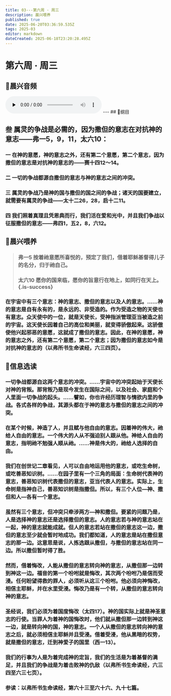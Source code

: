 ```yaml
---
title: 03---第六周 · 周三
description: 晨兴喂养
published: true
date: 2025-06-20T03:36:59.535Z
tags: 2025-03
editor: markdown
dateCreated: 2025-06-18T23:20:28.495Z
---
```


# 第六周 · 周三

## 🎵晨兴音频
<audio id="audio" controls="" preload="none">
      <source id="mp3" src="/2025-03/week6/week6day3.mp3">
</audio>
---
## 📖纲目

## 叁    属灵的争战是必需的，因为撒但的意志在对抗神的意志——弗一5，9，11，太六10：

### 一    在神的意愿，神的意志之外，还有第二个意愿，第二个意志，因为撒但的意志是对抗神的意志的——赛十四12～14。

### 二    一切的争战都源自撒但的意志与神的意志之间的冲突。

### 三    属灵的争战乃是神的国与撒但的国之间的争战；诸天的国要建立，就需要有属灵的争战——太十二26，28，启十二11。

### 四    我们照着真理且凭恩典而行，我们活在爱和光中，并且我们争战以征服撒但的意志——弗四1，五2，8，六12。

## 📖晨兴喂养

>### **弗一5    按着祂意愿所喜悦的，预定了我们，借着耶稣基督得儿子的名分，归于祂自己。**
>
>### **太六10    愿你的国来临，愿你的旨意行在地上，如同行在天上。** {.is-success}

### 在宇宙中有三个意志：神的意志、撒但的意志以及人的意志。……神的意志是自有永有的，是永远的、非受造的。作为受造之物的天使也有意志。众天使中的一位，就是天使长，受神指派管理亚当被造之前的宇宙。这天使长因着自己的高位和美丽，就变得骄傲起来。这骄傲使他兴起邪恶的意愿，这就成了撒但的意志。因此，在神的意愿，神的意志之外，还有第二个意愿，第二个意志；因为撒但的意志如今是对抗神的意志的（以弗所书生命读经，六三四页）。

## 📖信息选读

### 一切争战都源自这两个意志的冲突。……宇宙中的冲突起始于天使长对神的背叛。那背叛乃是现今发生在国际之间，以及社会、家庭和个人里面一切争战的起头。……譬如，你也许经历理智与情欲内里的争战。各式各样的争战，其源头都在于神的意志与撒但的意志之间的冲突。

### 在某个时候，神造了人，并且赋与他自由的意志。因着神的伟大，祂给人自由的意志。一个伟大的人从不强迫别人跟从他。神给人自由的意志，指明祂不勉强人顺从祂。……神是伟大的，祂给人选择的自由。

### 我们在创世记二章看见，人可以自由地运用他的意志，或吃生命树，或吃善恶知识树。……在园子里有一个三角的局面：生命树代表神的意志，善恶知识树代表撒但的意志，亚当代表人的意志。实际上，生命树是指神自己，善恶知识树是指撒但。所以，有三个人位—神、撒但和人—各有一个意志。

### 虽然有三个意志，但冲突只牵涉两方—神和撒但。要紧的问题乃是，人是选择神的意志还是选择撒但的意志。人的意志若与神的意志站在一起，神的意志就能成就。但人的意志若站在撒但的意志这一边，撒但的意志至少就会暂时地成功。我们都知道，人的意志是站在撒但意志的那一边。这意思是说，人拣选跟从撒但，与撒但的意志站在同一边。所以撒但暂时得了胜。

### 然而，借着悔改，人能从撒但的意志转向神的意志，从撒但那一边转到神这一边。福音的第一个吩咐就是悔改，其次两个吩咐乃是信而受浸。任何盼望得救的罪人，必须听从这三个吩咐。他必须向神悔改，相信主耶稣，并在水里受浸。悔改乃是有一个转，从撒但的意志转向神的意志。

### 圣经说，我们必须为着国度悔改（太四17）。神的国实际上就是神圣意志的行使。当罪人为着神的国悔改时，他们就从撒但那一边转到神这一边，就是转向神的国，神的意志。一个人从撒但的意志转向神的意志之后，就必须相信主耶稣并且受浸。借着受浸，他从黑暗的权势，就是撒但的意志，迁到神爱子的国里（西一13）。

### 我们的行事为人是为着完成神的定旨，我们的生活是为着基督的满足，并且我们的争战是为着击败神的仇敌（以弗所书生命读经，六三四至六三七页）。

### 参读：以弗所书生命读经，第六十三至六十六、九十七篇。

<!-- Google tag (gtag.js) -->

<script async src="https://www.googletagmanager.com/gtag/js?id=G-1P8709Z16T"></script>
<script>
  window.dataLayer = window.dataLayer || [];
  function gtag(){dataLayer.push(arguments);}
  gtag('js', new Date());

  gtag('config', 'G-1P8709Z16T');
</script>